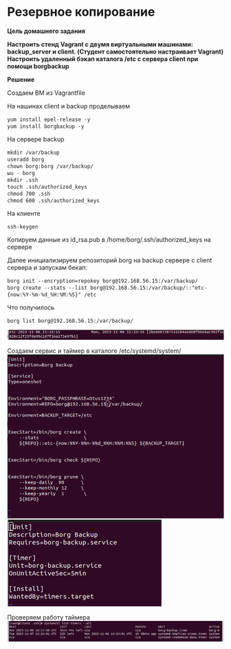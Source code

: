 # Резервное копирование

**Цель домашнего задания**

**Настроить стенд Vagrant с двумя виртуальными машинами: backup_server и client. (Студент самостоятельно настраивает Vagrant)
Настроить удаленный бэкап каталога /etc c сервера client при помощи borgbackup**

**Решение**

Создаем ВМ из Vagrantfile

На нашинах client и backup проделываем

```
yum install epel-release -y
yum install borgbackup -y
```
На сервере backup

```
mkdir /var/backup
useradd borg
chown borg:borg /var/backup/
ыu - borg
mkdir .ssh
touch .ssh/authorized_keys
chmod 700 .ssh
chmod 600 .ssh/authorized_keys
```
На клиенте

```
ssh-keygen
```
Копируем данные из id_rsa.pub в /home/borg/.ssh/authorized_keys на сервере

Далее инициализируем репозиторий borg на backup сервере с client сервера и запускам бекап:
```
borg init --encryption=repokey borg@192.168.56.15:/var/backup/
borg create --stats --list borg@192.168.56.15:/var/backup/::"etc-{now:%Y-%m-%d_%H:%M:%S}" /etc
```
Что получилось
```
borg list borg@192.168.56.15:/var/backup/
```
![Alt text](1.png)

Создаем сервис и таймер в каталоге /etc/systemd/system/
![Alt text](2.png)
![Alt text](3.png)

Проверяем работу таймера
![Alt text](4.png)

